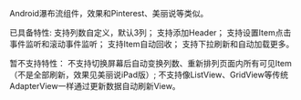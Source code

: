 Android瀑布流组件，效果和Pinterest、美丽说等类似。

已具备特性:
支持列数自定义，默认3列；
支持添加Header；
支持设置Item点击事件监听和滚动事件监听；
支持Item自动回收；
支持下拉刷新和自动加载更多。

暂不支持特性：
不支持切换屏幕后自动变换列数、重新排列页面内所有可见Item（不是全部刷新，效果见美丽说iPad版）;
不支持像ListView、GridView等传统AdapterView一样通过更新数据自动刷新View。
